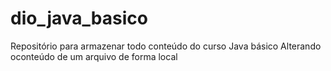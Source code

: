 # dio_java_basico
Repositório para armazenar todo conteúdo do curso Java básico
Alterando oconteúdo de um arquivo de forma local
